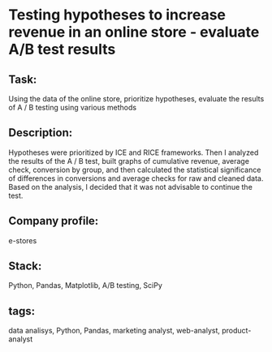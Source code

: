 # Testing hypotheses to increase revenue in an online store - evaluate A/B test results

## Task:
Using the data of the online store, prioritize hypotheses, evaluate the results of A / B testing using various methods

## Description:
Hypotheses were prioritized by ICE and RICE frameworks. Then I analyzed the results of the A / B test, built graphs of cumulative revenue, average check, conversion by group, and then calculated the statistical significance of differences in conversions and average checks for raw and cleaned data. Based on the analysis, I decided that it was not advisable to continue the test.

## Company profile:
e-stores

## Stack:
Python, Pandas, Matplotlib, A/B testing, SciPy

## tags:
data analisys, Python, Pandas, marketing analyst, web-analyst, product-analyst